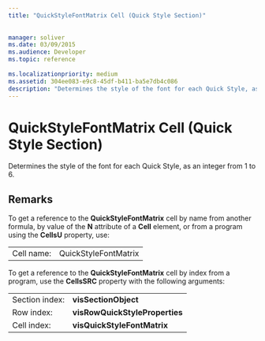```yaml
---
title: "QuickStyleFontMatrix Cell (Quick Style Section)"
 
 
manager: soliver
ms.date: 03/09/2015
ms.audience: Developer
ms.topic: reference
 
ms.localizationpriority: medium
ms.assetid: 304ee083-e9c8-45df-b411-ba5e7db4c086
description: "Determines the style of the font for each Quick Style, as an integer from 1 to 6."
---
```


# QuickStyleFontMatrix Cell (Quick Style Section)

Determines the style of the font for each Quick Style, as an integer from 1 to 6.
  
## Remarks

To get a reference to the **QuickStyleFontMatrix** cell by name from another formula, by value of the **N** attribute of a **Cell** element, or from a program using the **CellsU** property, use: 
  
|||
|:-----|:-----|
| Cell name:  <br/> | QuickStyleFontMatrix  <br/> |
   
To get a reference to the **QuickStyleFontMatrix** cell by index from a program, use the **CellsSRC** property with the following arguments: 
  
|||
|:-----|:-----|
| Section index:  <br/> |**visSectionObject** <br/> |
| Row index:  <br/> |**visRowQuickStyleProperties** <br/> |
| Cell index:  <br/> |**visQuickStyleFontMatrix** <br/> |
   

